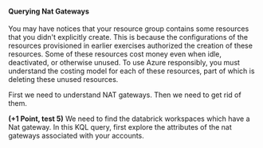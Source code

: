 #### Querying Nat Gateways

You may have notices that your resource group contains some resources that you didn't explicitly create. This is because the configurations of the resources provisioned in earlier exercises authorized the creation of these resources. Some of these resources cost money even when idle, deactivated, or otherwise unused. To use Azure responsibly, you must understand the costing model for each of these resources, part of which is deleting these unused resources.

First we need to understand NAT gateways. Then we need to get rid of them.

__(+1 Point, test 5)__ We need to find the databrick workspaces which have a Nat gateway. In this KQL query, first explore the attributes of the nat gateways associated with your accounts.

